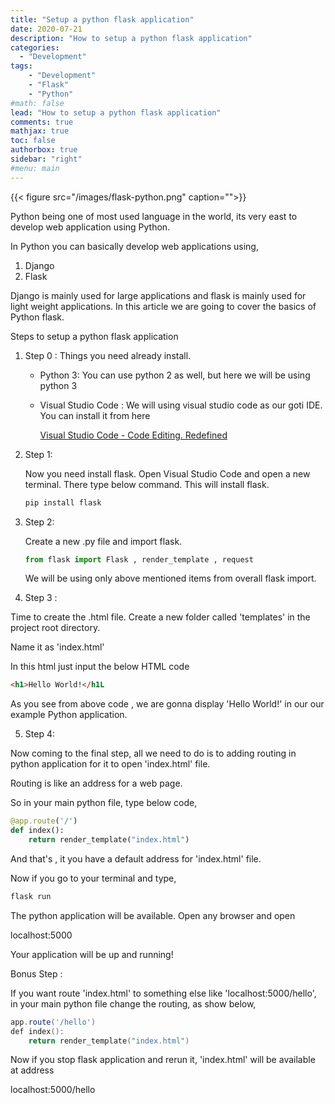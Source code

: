 ```yaml
---
title: "Setup a python flask application"
date: 2020-07-21
description: "How to setup a python flask application"
categories:
  - "Development"
tags: 
    - "Development"
    - "Flask"
    - "Python"
#math: false
lead: "How to setup a python flask application"
comments: true
mathjax: true
toc: false
authorbox: true
sidebar: "right" 
#menu: main
---
```


{{< figure src="/images/flask-python.png" caption="">}}

Python being one of most used language in the world, its very east to develop web application using Python.

In Python you can basically develop web applications using,

1. Django
2. Flask

Django is mainly used for large applications and flask is mainly used for light weight applications. In this article we are going to cover the basics of Python flask.

Steps to setup a python flask application

1. Step 0 : Things you need already install.
    - Python 3:  You can use python 2 as well, but here we will be using python 3
    - Visual Studio Code : We will using visual studio code as our goti IDE. You can install it from here

        [Visual Studio Code - Code Editing. Redefined](https://code.visualstudio.com/)

2. Step 1:

    Now you need install flask. Open Visual Studio Code and open a new terminal. There type below command. This will install flask.

    ```powershell
    pip install flask
    ```

3. Step 2:

    Create a new .py file and import flask.

    ```python
    from flask import Flask , render_template , request
    ```

    We will be using only above mentioned items from overall flask import.

4. Step 3 :

Time to create the .html file. Create a new folder called 'templates' in the project root directory.

Name it as 'index.html'

In this html just input the below HTML code

```html
<h1>Hello World!</h1L
```

As you see from above code , we are gonna display 'Hello World!' in our our example Python application.

5. Step 4:

Now coming to the final step, all we need to do is to adding routing in python application for it to open 'index.html' file.

Routing is like an address for a web page.

So in your main python file, type below code,

```python
@app.route('/')
def index():
    return render_template("index.html")
```

And that's , it you have a default address for 'index.html' file. 

Now if you go to your terminal and type,

```powershell
flask run
```

The python application will be available. Open any browser and open

localhost:5000

Your application will be up and running!

Bonus Step :

If you want route 'index.html' to something else like 'localhost:5000/hello', in your main python file change the routing, as show below,

```powershell
app.route('/hello')
def index():
    return render_template("index.html")
```

Now if you stop flask application and rerun it, 'index.html' will be available at address 

localhost:5000/hello

